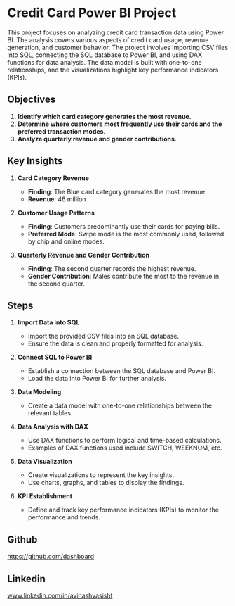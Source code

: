 # Credit Card Power BI Project

This project focuses on analyzing credit card transaction data using Power BI. The analysis covers various aspects of credit card usage, revenue generation, and customer behavior. The project involves importing CSV files into SQL, connecting the SQL database to Power BI, and using DAX functions for data analysis. The data model is built with one-to-one relationships, and the visualizations highlight key performance indicators (KPIs).

## Objectives

1. **Identify which card category generates the most revenue.**
2. **Determine where customers most frequently use their cards and the preferred transaction modes.**
3. **Analyze quarterly revenue and gender contributions.**

## Key Insights

1. **Card Category Revenue**
    - **Finding**: The Blue card category generates the most revenue.
    - **Revenue**: 46 million

2. **Customer Usage Patterns**
    - **Finding**: Customers predominantly use their cards for paying bills.
    - **Preferred Mode**: Swipe mode is the most commonly used, followed by chip and online modes.

3. **Quarterly Revenue and Gender Contribution**
    - **Finding**: The second quarter records the highest revenue.
    - **Gender Contribution**: Males contribute the most to the revenue in the second quarter.

## Steps

1. **Import Data into SQL**
    - Import the provided CSV files into an SQL database.
    - Ensure the data is clean and properly formatted for analysis.

2. **Connect SQL to Power BI**
    - Establish a connection between the SQL database and Power BI.
    - Load the data into Power BI for further analysis.

3. **Data Modeling**
    - Create a data model with one-to-one relationships between the relevant tables.

4. **Data Analysis with DAX**
    - Use DAX functions to perform logical and time-based calculations.
    - Examples of DAX functions used include SWITCH, WEEKNUM, etc.

5. **Data Visualization**
    - Create visualizations to represent the key insights.
    - Use charts, graphs, and tables to display the findings.

6. **KPI Establishment**
    - Define and track key performance indicators (KPIs) to monitor the performance and trends.

## Github
https://github.com/dashboard

## Linkedin
www.linkedin.com/in/avinashvasisht


